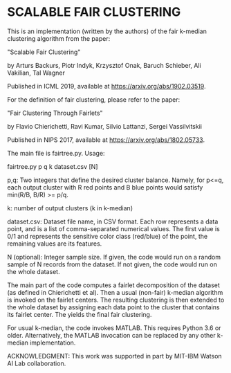SCALABLE FAIR CLUSTERING
========================

This is an implementation (written by the authors) of the fair k-median clustering algorithm from the paper:

"Scalable Fair Clustering"

by Arturs Backurs, Piotr Indyk, Krzysztof Onak, Baruch Schieber, Ali Vakilian, Tal Wagner

Published in ICML 2019, available at https://arxiv.org/abs/1902.03519.

For the definition of fair clustering, please refer to the paper:

"Fair Clustering Through Fairlets"

by Flavio Chierichetti, Ravi Kumar, Silvio Lattanzi, Sergei Vassilvitskii

Published in NIPS 2017, available at https://arxiv.org/abs/1802.05733.

The main file is fairtree.py. Usage:

fairtree.py p q k dataset.csv [N]

p,q: Two integers that define the desired cluster balance. Namely, for p<=q, each output cluster with R red points and B blue points would satisfy min(R/B, B/R) >= p/q.

k: number of output clusters (k in k-median)

dataset.csv: Dataset file name, in CSV format. Each row represents a data point, and is a list of comma-separated numerical values. The first value is 0/1 and represents the sensitive color class (red/blue) of the point, the remaining values are its features.

N (optional): Integer sample size. If given, the code would run on a random sample of N records from the dataset. If not given, the code would run on the whole dataset.

The main part of the code computes a fairlet decomposition of the dataset (as defined in Chierichetti et al). Then a usual (non-fair) k-median algorithm is invoked on the fairlet centers. The resulting clustering is then extended to the whole dataset by assigning each data point to the cluster that contains its fairlet center. The yields the final fair clustering.

For usual k-median, the code invokes MATLAB. This requires Python 3.6 or older. Alternatively, the MATLAB invocation can be replaced by any other k-median implementation.

ACKNOWLEDGMENT:
This work was supported in part by MIT-IBM Watson AI Lab collaboration.
